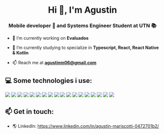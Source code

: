 <h1 align="center">Hi 👋, I'm Agustin</h1>
<h3 align="center">Mobile developer 📱 and Systems Engineer Student at UTN 📚</h3>

- 🔭 I’m currently working on **Evaluados**

- 🌱 I’m currently studying to specialize in **Typescript, React, React Native & Kotlin**

- 📫 Reach me at **agustinm06@gmail.com**

<h2> 💻 Some technologies i use:</h2>

<a><img src="https://img.shields.io/badge/HTML5-E34F26?style=for-the-badge&logo=html5&logoColor=white"/></a>
<a><img src="https://img.shields.io/badge/CSS3-1572B6?style=for-the-badge&logo=css3&logoColor=white"/></a>
<a><img src="https://img.shields.io/badge/JavaScript-323330?style=for-the-badge&logo=javascript&logoColor=F7DF1E"/></a>
<a><img src="https://img.shields.io/badge/TypeScript-007ACC?style=for-the-badge&logo=typescript&logoColor=white"/></a>
<a><img src="https://img.shields.io/badge/React-20232A?style=for-the-badge&logo=react&logoColor=61DAFB"/></a>
<a><img src="https://img.shields.io/badge/React_Native-20232A?style=for-the-badge&logo=react&logoColor=61DAFB"/></a>
<a><img src="https://img.shields.io/badge/styled--components-DB7093?style=for-the-badge&logo=styled-components&logoColor=white"/></a>
<a><img src="https://img.shields.io/badge/Redux-593D88?style=for-the-badge&logo=redux&logoColor=white"/></a>
<a><img src="https://img.shields.io/badge/Redux%20saga-86D46B?style=for-the-badge&logo=redux%20saga&logoColor=999999"/></a>
<a><img src="https://img.shields.io/badge/Node.js-339933?style=for-the-badge&logo=nodedotjs&logoColor=white"/></a>
<a><img src="https://img.shields.io/badge/Kotlin-0095D5?&style=for-the-badge&logo=kotlin&logoColor=white"/></a>
<a><img src="https://img.shields.io/badge/C%23-239120?style=for-the-badge&logo=c-sharp&logoColor=white"/></a>
<a><img src="https://img.shields.io/badge/firebase-ffca28?style=for-the-badge&logo=firebase&logoColor=black"/></a>
<a><img src="https://img.shields.io/badge/Insomnia-5849be?style=for-the-badge&logo=Insomnia&logoColor=white"/></a>
<a><img src="https://img.shields.io/badge/Jest-C21325?style=for-the-badge&logo=jest&logoColor=white"/></a>
<a><img src="https://img.shields.io/badge/MariaDB-003545?style=for-the-badge&logo=mariadb&logoColor=white"/></a>
<a><img src="https://img.shields.io/badge/PostgreSQL-316192?style=for-the-badge&logo=postgresql&logoColor=white"/></a>
<a><img src="https://img.shields.io/badge/Realm-39477F?style=for-the-badge&logo=realm&logoColor=white"/></a>


<h2> 📫 Get in touch:</h2>

- 🌎 LinkedIn: <a href="https://www.linkedin.com/in/agustin-mariscotti-0472701b2/">https://www.linkedin.com/in/agustin-mariscotti-0472701b2/</a>


